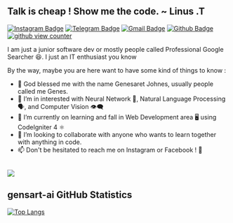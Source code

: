 <!---
gensart-ai/gensart-ai is a ✨ special ✨ repository because its `README.md` (this file) appears on your GitHub profile.
You can click the Preview link to take a look at your changes.
--->
## Talk is cheap ! Show me the code. ~ Linus .T
[![Instagram Badge](https://img.shields.io/badge/Instagram-purple?style=for-the-badge&logo=instagram&logoColor=white&link=https://instagram.com/gensart.ai)](https://instagram.com/gensart.ai)
[![Telegram Badge](https://img.shields.io/badge/Telegram-grey?style=for-the-badge&logo=telegram&link=https://t.me/gensart)](https://t.me/gensart)
[![Gmail Badge](https://img.shields.io/badge/-G--Mail-c14438?style=for-the-badge&logo=Gmail&logoColor=white&link=mailto:geneshsarretsarretret@gmail.com)](mailto:geneshsarretsarretret@gmail.com?subject=%5BFrom%20GitHub%5D&body=Hello%2C%20i%20wanna%20contact%20you%20about%20%3A) 
[![Github Badge](https://img.shields.io/badge/gensart--ai-%20classy%20since%202017-blue?style=for-the-badge&logo=github&link=https://github.com/gensart-ai/)](https://www.github.com/gensart-ai/)<br/>
[![github view counter](https://komarev.com/ghpvc/?username=gensart-ai&label=Viewed+:&style=for-the-badge&link=https:github.com/gensart-ai)](https://github.com/gensart-ai)
<p align='left'>I am just a junior software dev or mostly people called Professional Google Searcher 😆. I just an IT enthusiast you know</p>
By the way, maybe you are here want to have some kind of things to know :

- 👋 God blessed me with the name Genesaret Johnes, usually people called me Genes.
- 👀 I’m in interested with Neural Network 🧠, Natural Language Processing 🗣, and Computer Vision 👁‍🗨
- 🌱 I’m currently on learning and fall in Web Development area 🖥️ using CodeIgniter 4 ⚛️
- 💞️ I’m looking to collaborate with anyone who wants to learn together with anything in code.
- 📫 Don't be hesitated to reach me on Instagram or Facebook ! 💌<br/><br/>

![](https://img.shields.io/badge/%22put%20the%20code%20back%20to%20fun.%22-~%20genes-navy?style=for-the-badge)

## gensart-ai GitHub Statistics

[![Top Langs](https://github-readme-stats.vercel.app/api/top-langs/?username=gensart-ai&layout=compact)](https://github.com/gensart-ai/github-readme-stats)
